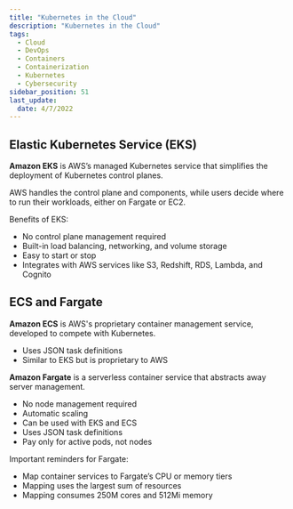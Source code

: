```yaml
---
title: "Kubernetes in the Cloud"
description: "Kubernetes in the Cloud"
tags: 
  - Cloud
  - DevOps
  - Containers
  - Containerization
  - Kubernetes
  - Cybersecurity
sidebar_position: 51
last_update:
  date: 4/7/2022
---
```



## Elastic Kubernetes Service (EKS)

**Amazon EKS** is AWS’s managed Kubernetes service that simplifies the deployment of Kubernetes control planes.

AWS handles the control plane and components, while users decide where to run their workloads, either on Fargate or EC2.

Benefits of EKS:

- No control plane management required
- Built-in load balancing, networking, and volume storage
- Easy to start or stop
- Integrates with AWS services like S3, Redshift, RDS, Lambda, and Cognito


## ECS and Fargate

**Amazon ECS** is AWS's proprietary container management service, developed to compete with Kubernetes.

- Uses JSON task definitions
- Similar to EKS but is proprietary to AWS

**Amazon Fargate** is a serverless container service that abstracts away server management.

- No node management required
- Automatic scaling
- Can be used with EKS and ECS
- Uses JSON task definitions
- Pay only for active pods, not nodes

Important reminders for Fargate:

- Map container services to Fargate’s CPU or memory tiers
- Mapping uses the largest sum of resources
- Mapping consumes 250M cores and 512Mi memory
